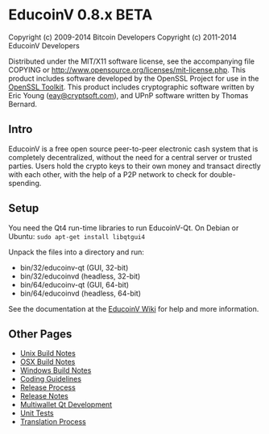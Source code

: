EducoinV 0.8.x BETA
====================

Copyright (c) 2009-2014 Bitcoin Developers
Copyright (c) 2011-2014 EducoinV Developers

Distributed under the MIT/X11 software license, see the accompanying
file COPYING or http://www.opensource.org/licenses/mit-license.php.
This product includes software developed by the OpenSSL Project for use in the [OpenSSL Toolkit](http://www.openssl.org/). This product includes
cryptographic software written by Eric Young ([eay@cryptsoft.com](mailto:eay@cryptsoft.com)), and UPnP software written by Thomas Bernard.


Intro
---------------------
EducoinV is a free open source peer-to-peer electronic cash system that is
completely decentralized, without the need for a central server or trusted
parties.  Users hold the crypto keys to their own money and transact directly
with each other, with the help of a P2P network to check for double-spending.


Setup
---------------------
You need the Qt4 run-time libraries to run EducoinV-Qt. On Debian or Ubuntu:
	`sudo apt-get install libqtgui4`

Unpack the files into a directory and run:

- bin/32/educoinv-qt (GUI, 32-bit)
- bin/32/educoinvd (headless, 32-bit)
- bin/64/educoinv-qt (GUI, 64-bit)
- bin/64/educoinvd (headless, 64-bit)

See the documentation at the [EducoinV Wiki](http://educoinv.info)
for help and more information.


Other Pages
---------------------
- [Unix Build Notes](build-unix.md)
- [OSX Build Notes](build-osx.md)
- [Windows Build Notes](build-msw.md)
- [Coding Guidelines](coding.md)
- [Release Process](release-process.md)
- [Release Notes](release-notes.md)
- [Multiwallet Qt Development](multiwallet-qt.md)
- [Unit Tests](unit-tests.md)
- [Translation Process](translation_process.md)
